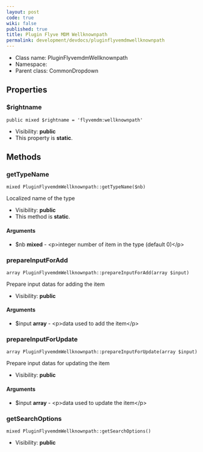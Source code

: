 ```yaml
---
layout: post
code: true
wiki: false
published: true
title: Plugin Flyve MDM Wellknownpath
permalink: development/devdocs/pluginflyvemdmwellknownpath
---
```


* Class name: PluginFlyvemdmWellknownpath
* Namespace: 
* Parent class: CommonDropdown





Properties
----------


### $rightname

    public mixed $rightname = 'flyvemdm:wellknownpath'





* Visibility: **public**
* This property is **static**.


Methods
-------


### getTypeName

    mixed PluginFlyvemdmWellknownpath::getTypeName($nb)

Localized name of the type



* Visibility: **public**
* This method is **static**.


#### Arguments
* $nb **mixed** - &lt;p&gt;integer  number of item in the type (default 0)&lt;/p&gt;



### prepareInputForAdd

    array PluginFlyvemdmWellknownpath::prepareInputForAdd(array $input)

Prepare input datas for adding the item



* Visibility: **public**


#### Arguments
* $input **array** - &lt;p&gt;data used to add the item&lt;/p&gt;



### prepareInputForUpdate

    array PluginFlyvemdmWellknownpath::prepareInputForUpdate(array $input)

Prepare input datas for updating the item



* Visibility: **public**


#### Arguments
* $input **array** - &lt;p&gt;data used to update the item&lt;/p&gt;



### getSearchOptions

    mixed PluginFlyvemdmWellknownpath::getSearchOptions()





* Visibility: **public**




